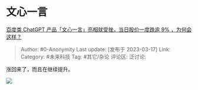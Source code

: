 # 文心一言
[百度类 ChatGPT 产品「文心一言」亮相就受挫，当日股价一度跌逾 9% ，为何会这样？](https://www.zhihu.com/question/590116098/answer/2940359595)

> Author: #0-Anonymity
> Last update: [发布于 2023-03-17]
> Link:
> Category: #未来科技
> Tag: #其它/杂论 
> 评论区:
> 泛讨论:

涨回来了，而且在继续提升。

![](https://pic1.zhimg.com/50/v2-580c9be7ba60faae225362328b9f37ae_720w.jpg?source=1940ef5c)
